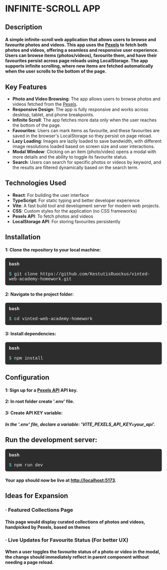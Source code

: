 # INFINITE-SCROLL APP

## Description

#### A simple **infinite-scroll** web application that allows users to browse and favourite photos and videos. This app uses the [Pexels](https://www.pexels.com/) to fetch both photos and videos, offering a seamless and responsive user experience. Users can browse items (photos/videos), favourite them, and have their favourites persist across page reloads using **LocalStorage**. The app supports infinite scrolling, where new items are fetched automatically when the user scrolls to the bottom of the page.

## Key Features

- **Photo and Video Browsing**: The app allows users to browse photos and videos fetched from the [Pexels](https://www.pexels.com/).
- **Responsive Design**: The app is fully responsive and works across desktop, tablet, and phone breakpoints.
- **Infinite Scroll**: The app fetches more data only when the user reaches the bottom of the page.
- **Favourites**: Users can mark items as favourite, and these favourites are saved in the browser's LocalStorage so they persist on page reload.
- **Lazy Loading**: Images are lazily loaded to save bandwidth, with different image resolutions loaded based on screen size and user interactions.
- **Modal Window**: Clicking on an item (photo/video) opens a modal with more details and the ability to toggle its favourite status.
- **Search**: Users can search for specific photos or videos by keyword, and the results are filtered dynamically based on the search term.

## Technologies Used

- **React**: For building the user interface
- **TypeScript**: For static typing and better developer experience
- **Vite**: A fast build tool and development server for modern web projects.
- **CSS**: Custom styles for the application (no CSS frameworks)
- **Pexels API**: To fetch photos and videos
- **LocalStorage API**: For storing favourites persistently

## Installation

#### 1: Clone the repository to your local machine:

<div style="border: 2px solid #333; border-radius: 5px; padding: 10px; background-color: #2d2d2d; color: #f1f1f1; font-family: 'Courier New', Courier, monospace;">
  <span style="color: #f4f4f4; font-weight: bold;">bash</span><br>
  <br>
  <span style="color: #66d9ef;">$</span> git clone https://github.com/KestutisRuockus/vinted-web-academy-homework.git<br>
</div>

#### 2: Navigate to the project folder:

<div style="border: 2px solid #333; border-radius: 5px; padding: 10px; background-color: #2d2d2d; color: #f1f1f1; font-family: 'Courier New', Courier, monospace;">
  <span style="color: #f4f4f4; font-weight: bold;">bash</span><br>
  <br>
  <span style="color: #66d9ef;">$</span> cd vinted-web-academy-homework<br>
</div>

#### 3: Install dependencies:

<div style="border: 2px solid #333; border-radius: 5px; padding: 10px; background-color: #2d2d2d; color: #f1f1f1; font-family: 'Courier New', Courier, monospace;">
  <span style="color: #f4f4f4; font-weight: bold;">bash</span><br>
  <br>
  <span style="color: #66d9ef;">$</span> npm install<br>
</div>

## Configuration

#### 1: Sign up for a [Pexels API](https://www.pexels.com/api/) API key.

#### 2: In root folder create '.env' file.

#### 3: Create API KEY variable:

##### In the '.env' file, declare a variable: 'VITE_PEXELS_API_KEY=your_api'.

## Run the development server:

<div style="border: 2px solid #333; border-radius: 5px; padding: 10px; background-color: #2d2d2d; color: #f1f1f1; font-family: 'Courier New', Courier, monospace;"> <span style="color: #f4f4f4; font-weight: bold;">bash</span><br> <br> <span style="color: #66d9ef;">$</span> npm run dev<br> </div>

#### Your app should now be live at [http://localhost:5173](http://localhost:5173).

## Ideas for Expansion

### · Featured Collections Page

#### This page would display curated collections of photos and videos, handpicked by Pexels, based on themes

### · Live Updates for Favourite Status (For better UX)

#### When a user toggles the favourite status of a photo or video in the modal, the change should immediately reflect in parent component without needing a page reload.
